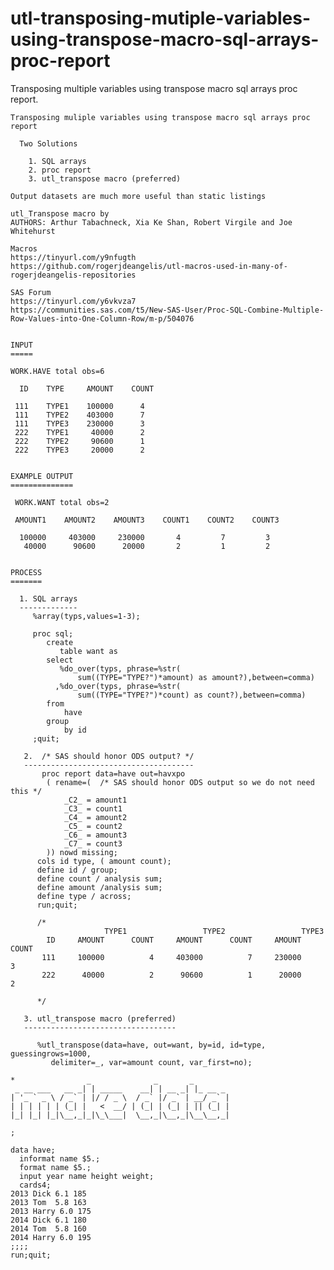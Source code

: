 # utl-transposing-mutiple-variables-using-transpose-macro-sql-arrays-proc-report
Transposing multiple variables using transpose macro sql arrays proc report.

    Transposing muliple variables using transpose macro sql arrays proc report                                              
                                                                                                                            
      Two Solutions                                                                                                         
                                                                                                                            
        1. SQL arrays                                                                                                       
        2. proc report                                                                                                      
        3. utl_transpose macro (preferred)                                                                                  
                                                                                                                            
    Output datasets are much more useful than static listings                                                               
                                                                                                                            
    utl_Transpose macro by                                                                                                  
    AUTHORS: Arthur Tabachneck, Xia Ke Shan, Robert Virgile and Joe Whitehurst                                              
                                                                                                                            
    Macros                                                                                                                  
    https://tinyurl.com/y9nfugth                                                                                            
    https://github.com/rogerjdeangelis/utl-macros-used-in-many-of-rogerjdeangelis-repositories                              
                                                                                                                            
    SAS Forum                                                                                                               
    https://tinyurl.com/y6vkvza7                                                                                            
    https://communities.sas.com/t5/New-SAS-User/Proc-SQL-Combine-Multiple-Row-Values-into-One-Column-Row/m-p/504076         
                                                                                                                            
                                                                                                                            
    INPUT                                                                                                                   
    =====                                                                                                                   
                                                                                                                            
    WORK.HAVE total obs=6                                                                                                   
                                                                                                                            
      ID    TYPE     AMOUNT    COUNT                                                                                        
                                                                                                                            
     111    TYPE1    100000      4                                                                                          
     111    TYPE2    403000      7                                                                                          
     111    TYPE3    230000      3                                                                                          
     222    TYPE1     40000      2                                                                                          
     222    TYPE2     90600      1                                                                                          
     222    TYPE3     20000      2                                                                                          
                                                                                                                            
                                                                                                                            
    EXAMPLE OUTPUT                                                                                                          
    ==============                                                                                                          
                                                                                                                            
     WORK.WANT total obs=2                                                                                                  
                                                                                                                            
     AMOUNT1    AMOUNT2    AMOUNT3    COUNT1    COUNT2    COUNT3                                                            
                                                                                                                            
      100000     403000     230000       4         7         3                                                              
       40000      90600      20000       2         1         2                                                              
                                                                                                                            
                                                                                                                            
    PROCESS                                                                                                                 
    =======                                                                                                                 
                                                                                                                            
      1. SQL arrays                                                                                                         
      -------------                                                                                                         
         %array(typs,values=1-3);                                                                                           
                                                                                                                            
         proc sql;                                                                                                          
            create                                                                                                          
               table want as                                                                                                
            select                                                                                                          
               %do_over(typs, phrase=%str(                                                                                  
                   sum((TYPE="TYPE?")*amount) as amount?),between=comma)                                                    
              ,%do_over(typs, phrase=%str(                                                                                  
                   sum((TYPE="TYPE?")*count) as count?),between=comma)                                                      
            from                                                                                                            
                have                                                                                                        
            group                                                                                                           
                by id                                                                                                       
         ;quit;                                                                                                             
                                                                                                                            
       2.  /* SAS should honor ODS output? */                                                                               
       --------------------------------------                                                                               
           proc report data=have out=havxpo                                                                                 
            ( rename=(  /* SAS should honor ODS output so we do not need this */                                            
                _C2_ = amount1                                                                                              
                _C3_ = count1                                                                                               
                _C4_ = amount2                                                                                              
                _C5_ = count2                                                                                               
                _C6_ = amount3                                                                                              
                _C7_ = count3                                                                                               
            )) nowd missing;                                                                                                
          cols id type, ( amount count);                                                                                    
          define id / group;                                                                                                
          define count / analysis sum;                                                                                      
          define amount /analysis sum;                                                                                      
          define type / across;                                                                                             
          run;quit;                                                                                                         
                                                                                                                            
          /*                                                                                                                
                         TYPE1                 TYPE2                 TYPE3                                                  
            ID     AMOUNT      COUNT     AMOUNT      COUNT     AMOUNT      COUNT                                            
           111     100000          4     403000          7     230000          3                                            
           222      40000          2      90600          1      20000          2                                            
                                                                                                                            
          */                                                                                                                
                                                                                                                            
       3. utl_transpose macro (preferred)                                                                                   
       ----------------------------------                                                                                   
                                                                                                                            
          %utl_transpose(data=have, out=want, by=id, id=type, guessingrows=1000,                                            
             delimiter=_, var=amount count, var_first=no);                                                                  
                                                                                                                            
    *                _              _       _                                                                               
     _ __ ___   __ _| | _____    __| | __ _| |_ __ _                                                                        
    | '_ ` _ \ / _` | |/ / _ \  / _` |/ _` | __/ _` |                                                                       
    | | | | | | (_| |   <  __/ | (_| | (_| | || (_| |                                                                       
    |_| |_| |_|\__,_|_|\_\___|  \__,_|\__,_|\__\__,_|                                                                       
                                                                                                                            
    ;                                                                                                                       
                                                                                                                            
    data have;                                                                                                              
      informat name $5.;                                                                                                    
      format name $5.;                                                                                                      
      input year name height weight;                                                                                        
      cards4;                                                                                                               
    2013 Dick 6.1 185                                                                                                       
    2013 Tom  5.8 163                                                                                                       
    2013 Harry 6.0 175                                                                                                      
    2014 Dick 6.1 180                                                                                                       
    2014 Tom  5.8 160                                                                                                       
    2014 Harry 6.0 195                                                                                                      
    ;;;;                                                                                                                    
    run;quit;                                                                                                               
                                                                                                                            
                                                                                                                            
